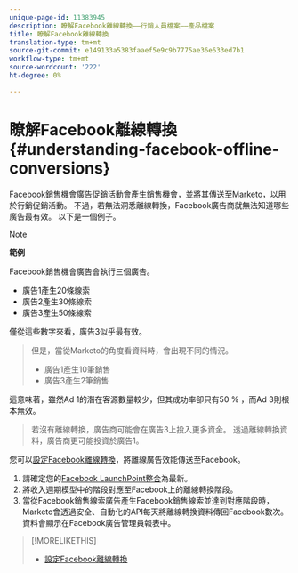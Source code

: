 ```yaml
---
unique-page-id: 11383945
description: 瞭解Facebook離線轉換——行銷人員檔案——產品檔案
title: 瞭解Facebook離線轉換
translation-type: tm+mt
source-git-commit: e149133a5383faaef5e9c9b7775ae36e633ed7b1
workflow-type: tm+mt
source-wordcount: '222'
ht-degree: 0%

---
```



# 瞭解Facebook離線轉換{#understanding-facebook-offline-conversions}

Facebook銷售機會廣告促銷活動會產生銷售機會，並將其傳送至Marketo，以用於行銷促銷活動。 不過，若無法洞悉離線轉換，Facebook廣告商就無法知道哪些廣告最有效。 以下是一個例子。

>[!NOTE]
>
>**範例**
>
>Facebook銷售機會廣告會執行三個廣告。
>
>* 廣告1產生20條線索
>* 廣告2產生30條線索
>* 廣告3產生50條線索

>
>
僅從這些數字來看，廣告3似乎最有效。
>
>但是，當從Marketo的角度看資料時，會出現不同的情況。
>
>* 廣告1產生10筆銷售
>* 廣告3產生2筆銷售

>
>
這意味著，雖然Ad 1的潛在客源數量較少，但其成功率卻只有50 % ，而Ad 3則根本無效。
>
>若沒有離線轉換，廣告商可能會在廣告3上投入更多資金。 透過離線轉換資料，廣告商更可能投資於廣告1。

您可以[設定Facebook離線轉換](set-up-facebook-offline-conversions.md)，將離線廣告效能傳送至Facebook。

1. 請確定您的[Facebook LaunchPoint整合](../../../product-docs/demand-generation/ad-network-integrations/add-facebook-custom-audiences-as-a-launchpoint-service.md)為最新。
1. 將收入週期模型中的階段對應至Facebook上的離線轉換階段。
1. 當從Facebook銷售線索廣告產生Facebook銷售線索並達到對應階段時，Marketo會透過安全、自動化的API每天將離線轉換資料傳回Facebook數次。 資料會顯示在Facebook廣告管理員報表中。

>[!MORELIKETHIS]
>
>* [設定Facebook離線轉換](set-up-facebook-offline-conversions.md)

>



